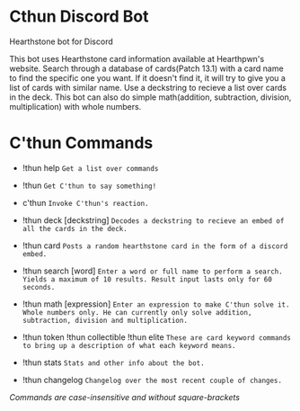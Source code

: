# Cthun Discord Bot
Hearthstone bot for Discord

This bot uses Hearthstone card information available at Hearthpwn's website.
Search through a database of cards(Patch 13.1) with a card name to find the specific one you want. If it doesn't find it, it will try to give you a list of cards with similar name.
Use a deckstring to recieve a list over cards in the deck. This bot can also do simple math(addition, subtraction, division, multiplication) with whole numbers.

 # C'thun Commands
- !thun help
```Get a list over commands```

- !thun 
```Get C'thun to say something!```

- c'thun
```Invoke C'thun's reaction.```

- !thun deck [deckstring]
```Decodes a deckstring to recieve an embed of all the cards in the deck.```

- !thun card 
```Posts a random hearthstone card in the form of a discord embed.```

- !thun search [word] 
```Enter a word or full name to perform a search. Yields a maximum of 10 results. Result input lasts only for 60 seconds.``` 

- !thun math [expression]
```Enter an expression to make C'thun solve it. Whole numbers only. He can currently only solve addition, subtraction, division and multiplication.```

- !thun token !thun collectible !thun elite
```These are card keyword commands to bring up a description of what each keyword means.```

- !thun stats
```Stats and other info about the bot.```

- !thun changelog
```Changelog over the most recent couple of changes.```

*Commands are case-insensitive and without square-brackets*
